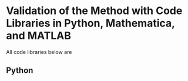# Validation of the Method with Code Libraries in Python, Mathematica, and MATLAB

All code libraries below are 
## Python


